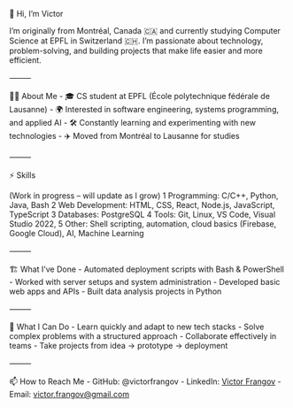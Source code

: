 👋 Hi, I’m Victor

I’m originally from Montréal, Canada 🇨🇦 and currently studying Computer Science at EPFL in Switzerland 🇨🇭.
I’m passionate about technology, problem-solving, and building projects that make life easier and more efficient.

⸻

🧑‍💻 About Me
	-	🎓 CS student at EPFL (École polytechnique fédérale de Lausanne)
	-	🌍 Interested in software engineering, systems programming, and applied AI
	-	🛠️ Constantly learning and experimenting with new technologies
	-	✈️ Moved from Montréal to Lausanne for studies

⸻

⚡ Skills

(Work in progress – will update as I grow)
	1	Programming: C/C++, Python, Java, Bash
	2	Web Development: HTML, CSS, React, Node.js, JavaScript, TypeScript
	3	Databases: PostgreSQL
	4	Tools: Git, Linux, VS Code, Visual Studio 2022,
	5	Other: Shell scripting, automation, cloud basics (Firebase, Google Cloud), AI, Machine Learning

⸻

🏗️ What I’ve Done
	- Automated deployment scripts with Bash & PowerShell
	-	Worked with server setups and system administration
	-	Developed basic web apps and APIs
	-	Built data analysis projects in Python

⸻

🌱 What I Can Do
	-	Learn quickly and adapt to new tech stacks
	-	Solve complex problems with a structured approach
	-	Collaborate effectively in teams
	-	Take projects from idea → prototype → deployment

⸻

📫 How to Reach Me
	-	GitHub: @victorfrangov
	-	LinkedIn: [Victor Frangov](https://www.linkedin.com/in/victor-frangov-4b974a147/)
	-	Email: victor.frangov@gmail.com
